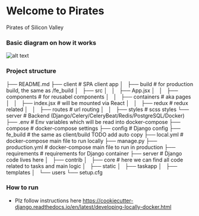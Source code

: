 # Welcome to Pirates
Pirates of Silicon Valley

### Basic diagram on how it works

![alt text](https://s3-eu-west-1.amazonaws.com/bernatskyys/img/Screen+Shot+2019-02-11+at+22.29.21.png)


### Project structure

├── README.md
├── client              # SPA client app
│   ├── build           # for production build, the same as /fe_build
│   ├── src
│   │   ├── App.jsx
│   │   ├── components  # for reusabel components
│   │   ├── containers  # aka pages
│   │   ├── index.jsx   # will be mounted via React
│   │   ├── redux       # redux related
│   │   ├── routes      # url routing
│   │   ├── styles      # scss styles
└── server                  # Backend (Django/Celery/CeleryBeat/Redis/PostgreSQL/Docker)
    ├── .env                # Env variables which will be read into docker-compose
    ├── compose             # docker-compose settings
    ├── config              # Django config
    ├── fe_build            # the same as client/build TODO add auto copy
    ├── local.yml           # docker-compose main file to run locally
    ├── manage.py
    ├── production.yml      # docker-compose main file to run in production
    ├── requirements        # requirements for Django container
    ├── server              # Django code lives here
    │   ├── contrib
    │   ├── core            # here we can find all code related to tasks and main logic
    │   ├── static
    │   ├── taskapp
    │   ├── templates
    │   └── users
    └── setup.cfg


### How to run
- Plz follow instructions here  https://cookiecutter-django.readthedocs.io/en/latest/developing-locally-docker.html
